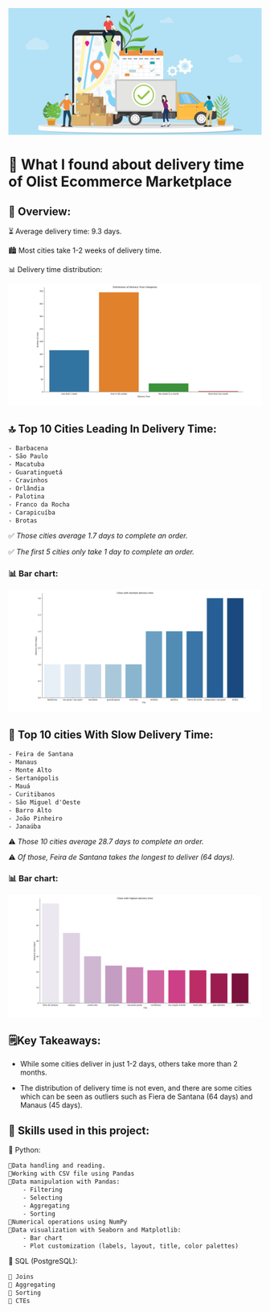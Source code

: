 ![](images/cover.png)

# 🚚 What I found about delivery time of Olist Ecommerce Marketplace

## 🔎 Overview:

⏳ Average delivery time: 9.3 days.

🏙️ Most cities take 1-2 weeks of delivery time.

📊 Delivery time distribution:

![](images/Distribution.png)

## 🔝 Top 10 Cities Leading In Delivery Time:

	- Barbacena
	- São Paulo
	- Macatuba
	- Guaratinguetá
	- Cravinhos
	- Orlândia
	- Palotina
	- Franco da Rocha 
	- Carapicuíba
	- Brotas

✅ *Those cities average 1.7 days to complete an order.*

✅ *The first 5 cities only take 1 day to complete an order.*

### 📊 Bar chart:

![](images/Top_10_cities.png)

## 🛑  Top 10 cities With Slow Delivery Time:

	- Feira de Santana
	- Manaus
	- Monte Alto
	- Sertanópolis
	- Mauá
	- Curitibanos
	- São Miguel d'Oeste
	- Barro Alto
	- João Pinheiro
	- Janaúba  

⚠️ *Those 10 cities average 28.7 days to complete an order.*

⚠️ *Of those, Feira de Santana takes the longest to deliver (64 days).*

### 📊 Bar chart:

![](images/Bot_10_cities.png)

## 🗒️Key Takeaways:

- While some cities deliver in just 1-2 days, others take more than 2 months.

- The distribution of delivery time is not even, and there are some cities which can be seen as outliers such as Fiera de Santana (64 days) and Manaus (45 days).

## 🧠 Skills used in this project:

🔸 Python:

	🔹Data handling and reading.
	🔹Working with CSV file using Pandas
	🔹Data manipulation with Pandas:
		- Filtering
		- Selecting 
		- Aggregating
		- Sorting 
	🔹Numerical operations using NumPy 
	🔹Data visualization with Seaborn and Matplotlib:
		- Bar chart
		- Plot customization (labels, layout, title, color palettes)

🔸 SQL (PostgreSQL):

	🔹 Joins
    🔹 Aggregating
    🔹 Sorting
	🔹 CTEs
